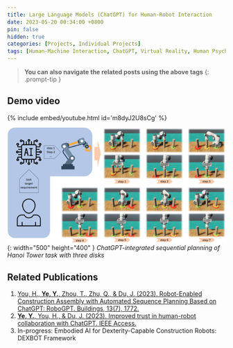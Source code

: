 ```yaml
---
title: Large Language Models (ChatGPT) for Human-Robot Interaction
date: 2023-05-20 00:34:00 +0800
pin: false
hidden: true
categories: [Projects, Individual Projects]
tags: [Human-Machine Interaction, ChatGPT, Virtual Reality, Human Psychology and Physiology]
---
```



> **You can also navigate the related posts using the above tags**
{: .prompt-tip }


## Demo video
{% include embed/youtube.html id='m8dyJ2U8sCg' %}

![img-description](/images/Project/ChatGPT-robot.png){: width="500" height="400" }
_ChatGPT-integrated sequential planning of Hanoi Tower task with three disks_


## Related Publications
1.  [You, H., **Ye, Y.**, Zhou, T., Zhu, Q., & Du, J. (2023). Robot-Enabled Construction Assembly with Automated Sequence Planning Based on ChatGPT: RoboGPT. Buildings, 13(7), 1772.](https://doi.org/10.3390/buildings13071772]https://www.mdpi.com/2075-5309/13/7/1772)
2.	[**Ye, Y.**, You, H., & Du, J. (2023). Improved trust in human-robot collaboration with ChatGPT. IEEE Access.](https://ieeexplore.ieee.org/abstract/document/10141597)
3.  In-progress: Embodied AI for Dexterity-Capable Construction Robots: DEXBOT Framework
